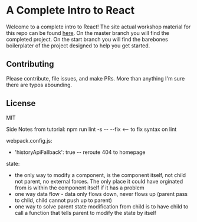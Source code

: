 # A Complete Intro to React

Welcome to a complete intro to React! The site actual workshop material for this repo can be found [here][gh-page]. On the master branch you will find the completed project. On the start branch you will find the barebones boilerplater of the project designed to help you get started.

## Contributing

Please contribute, file issues, and make PRs. More than anything I'm sure there are typos abounding.

## License

MIT

[gh-page]: http://btholt.github.io/complete-intro-to-react/

Side Notes from tutorial:
npm run lint -s -- --fix <-- to fix syntax on lint

webpack.config.js:
- 'historyApiFallback': true -- reroute 404 to homepage

state:
- the only way to modify a component, is the component itself, not child not parent, no external forces. The only place it could have orginated from is within the component itself if it has a problem
- one way data flow - data only flows down, never flows up (parent pass to child, child cannot push up to parent)
- one way to solve parent state modification from child is to have child to call a function that tells parent to modify the state by itself